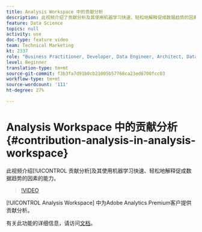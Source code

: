 ```yaml
---
title: Analysis Workspace 中的贡献分析
description: 此视频介绍了贡献分析及其使用机器学习快速、轻松地解释促成数据趋势的因素的能力。
feature: Data Science
topics: null
activity: use
doc-type: feature video
team: Technical Marketing
kt: 2337
role: "Business Practitioner, Developer, Data Engineer, Architect, Data Architect, Administrator, Leader"
level: Beginner
translation-type: tm+mt
source-git-commit: f3b3fa7d91b0cb21005b57768ca23ed6700fcc03
workflow-type: tm+mt
source-wordcount: '111'
ht-degree: 27%

---
```



# Analysis Workspace 中的贡献分析 {#contribution-analysis-in-analysis-workspace}

此视频介绍[!UICONTROL 贡献分析]及其使用机器学习快速、轻松地解释促成数据趋势的因素的能力。

>[!VIDEO](https://video.tv.adobe.com/v/25443/?quality=12)

[!UICONTROL Analysis Workspace] 中为Adobe Analytics Premium客户提供贡献分析。

有关此功能的详细信息，请访问[文档](https://marketing.adobe.com/resources/help/zh_CN/analytics/analysis-workspace/anomaly_detection.html)。
